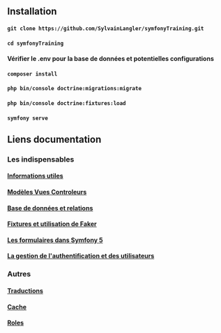 ## Installation

#### `git clone https://github.com/SylvainLangler/symfonyTraining.git`

#### `cd symfonyTraining`

#### Vérifier le .env pour la base de données et potentielles configurations

#### `composer install`

#### `php bin/console doctrine:migrations:migrate`

#### `php bin/console doctrine:fixtures:load`

#### `symfony serve`

## Liens documentation

### Les indispensables

#### [Informations utiles](https://github.com/SylvainLangler/symfonyTraining/tree/master/doc/informations.md)

#### [Modèles Vues Controleurs](https://github.com/SylvainLangler/symfonyTraining/tree/master/doc/MVC.md)

#### [Base de données et relations](https://github.com/SylvainLangler/symfonyTraining/tree/master/doc/bdd_relations.md)

#### [Fixtures et utilisation de Faker](https://github.com/SylvainLangler/symfonyTraining/tree/master/doc/fixtures_faker.md)

#### [Les formulaires dans Symfony 5](https://github.com/SylvainLangler/symfonyTraining/tree/master/doc/formulaires.md)

#### [La gestion de l'authentification et des utilisateurs](https://github.com/SylvainLangler/symfonyTraining/tree/master/doc/authentification.md)

### Autres

#### [Traductions](https://nouvelle-techno.fr/actualites/live-coding-creer-un-site-multilingue-avec-symfony-4)

#### [Cache](https://symfony.com/doc/current/components/cache.html)

#### [Roles](https://github.com/SylvainLangler/symfonyTraining/tree/master/doc/roles.md)


